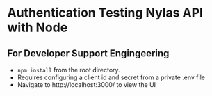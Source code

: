 # Authentication Testing Nylas API with Node
## For Developer Support Engingeering

* `npm install` from the root directory.
* Requires configuring a client id and secret from a private .env file
* Navigate to http://localhost:3000/ to view the UI
